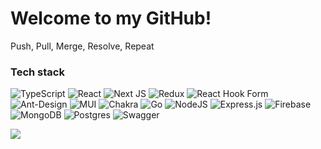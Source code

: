 # Welcome to my GitHub!

Push, Pull, Merge, Resolve, Repeat

### Tech stack
![TypeScript](https://img.shields.io/badge/typescript-%23007ACC.svg?style=for-the-badge&logo=typescript&logoColor=white)
![React](https://img.shields.io/badge/react-%2320232a.svg?style=for-the-badge&logo=react&logoColor=%2361DAFB)
![Next JS](https://img.shields.io/badge/Next-black?style=for-the-badge&logo=next.js&logoColor=white)
![Redux](https://img.shields.io/badge/redux-%23593d88.svg?style=for-the-badge&logo=redux&logoColor=white )
![React Hook Form](https://img.shields.io/badge/React%20Hook%20Form-%23EC5990.svg?style=for-the-badge&logo=reacthookform&logoColor=white)
![Ant-Design](https://img.shields.io/badge/-AntDesign-%230170FE?style=for-the-badge&logo=ant-design&logoColor=white)
![MUI](https://img.shields.io/badge/MUI-%230081CB.svg?style=for-the-badge&logo=mui&logoColor=white)
![Chakra](https://img.shields.io/badge/chakra-%234ED1C5.svg?style=for-the-badge&logo=chakraui&logoColor=white)
![Go](https://img.shields.io/badge/go-%2300ADD8.svg?style=for-the-badge&logo=go&logoColor=white)
![NodeJS](https://img.shields.io/badge/node.js-6DA55F?style=for-the-badge&logo=node.js&logoColor=white)
![Express.js](https://img.shields.io/badge/express.js-%23404d59.svg?style=for-the-badge&logo=express&logoColor=%2361DAFB)
![Firebase](https://img.shields.io/badge/firebase-%23039BE5.svg?style=for-the-badge&logo=firebase)
![MongoDB](https://img.shields.io/badge/MongoDB-%234ea94b.svg?style=for-the-badge&logo=mongodb&logoColor=white)
![Postgres](https://img.shields.io/badge/postgres-%23316192.svg?style=for-the-badge&logo=postgresql&logoColor=white)
![Swagger](https://img.shields.io/badge/-Swagger-%23Clojure?style=for-the-badge&logo=swagger&logoColor=white)


[![](https://visitcount.itsvg.in/api?id=trusthemind&icon=6&color=6)](https://visitcount.itsvg.in)
